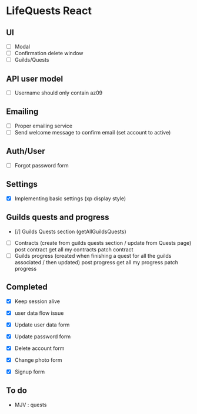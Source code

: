 # LifeQuests React

## UI
- [ ] Modal
- [ ] Confirmation delete window
- [ ] Guilds/Quests

## API user model
- [ ] Username should only contain az09

## Emailing
- [ ] Proper emailing service
- [ ] Send welcome message to confirm email (set account to active)

## Auth/User
- [ ] Forgot password form

## Settings
- [x] Implementing basic settings (xp display style)

## Guilds quests and progress
- [/] Guilds Quests section (getAllGuildsQuests)
- [ ] Contracts (create from guilds quests section / update from Quests page)
    post contract
    get all my contracts
    patch contract
- [ ] Guilds progress (created when finishing a quest for all the guilds associated / then updated)
    post progress
    get all my progress
    patch progress

## Completed
- [x] Keep session alive
- [x] user data flow issue
- [x] Update user data form
- [x] Update password form
- [x] Delete account form
- [x] Change photo form
- [x] Signup form


## To do
- MJV : quests